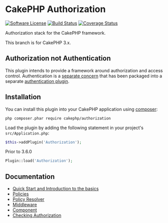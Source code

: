 # CakePHP Authorization

[![Software License](https://img.shields.io/badge/license-MIT-brightgreen.svg?style=flat-square)](LICENSE.txt)
[![Build Status](https://img.shields.io/travis/cakephp/authorization/master.svg?style=flat-square)](https://travis-ci.org/cakephp/authorization)
[![Coverage Status](https://img.shields.io/codecov/c/github/cakephp/authorization.svg?style=flat-square)](https://codecov.io/github/cakephp/authorization)

Authorization stack for the CakePHP framework.

This branch is for CakePHP 3.x.

## Authorization not Authentication

This plugin intends to provide a framework around authorization and access
control. Authentication is a [separate 
concern](https://en.wikipedia.org/wiki/Separation_of_concerns) that has been
packaged into a separate [authentication plugin](https://github.com/cakephp/authentication).

## Installation

You can install this plugin into your CakePHP application using 
[composer](https://getcomposer.org):

```
php composer.phar require cakephp/authorization
```

Load the plugin by adding the following statement in your project's
`src/Application.php`:
```php
$this->addPlugin('Authorization');
```
Prior to 3.6.0
```php
Plugin::load('Authorization');
```

## Documentation

 * [Quick Start and Introduction to the basics](docs/Quick-start-and-introduction.md)
 * [Policies](docs/Policies.md)
 * [Policy Resolver](docs/Policy-Resolvers.md)
 * [Middleware](docs/Middleware.md)
 * [Component](docs/Component.md)
 * [Checking Authorization](docs/Checking-Authorization.md)
